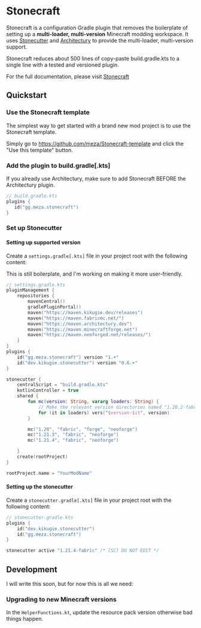 # Stonecraft

Stonecraft is a configuration Gradle plugin that removes the boilerplate of setting up a **multi-loader, multi-version** Minecraft modding workspace.
It uses [Stonecutter][stonecutter] and [Architectury][architectury] to provide the multi-loader, multi-version support.

Stonecraft reduces about 500 lines of copy-paste build.gradle.kts to a single line with a tested and versioned plugin.

For the full documentation, please visit [Stonecraft](https://stonecraft.meza.gg)

## Quickstart

### Use the Stonecraft template

The simplest way to get started with a brand new mod project is to use the Stonecraft template.

Simply go to https://github.com/meza/Stonecraft-template and click the "Use this template" button.

### Add the plugin to build.gradle[.kts]

If you already use Architectury, make sure to add Stonecraft BEFORE the Architectury plugin.

```kotlin
// build.gradle.kts
plugins {
   id("gg.meza.stonecraft") 
}
```

### Set up Stonecutter

#### Setting up supported version

Create a `settings.gradle[.kts]` file in your project root with the following content:

This is still boilerplate, and I'm working on making it more user-friendly.

```kotlin
// settings.gradle.kts
pluginManagement {
    repositories {
        mavenCentral()
        gradlePluginPortal()
        maven("https://maven.kikugie.dev/releases")
        maven("https://maven.fabricmc.net/")
        maven("https://maven.architectury.dev")
        maven("https://maven.minecraftforge.net")
        maven("https://maven.neoforged.net/releases/")
    }
}
plugins {
    id("gg.meza.stonecraft") version "1.+"
    id("dev.kikugie.stonecutter") version "0.6.+"
}

stonecutter {
    centralScript = "build.gradle.kts"
    kotlinController = true
    shared {
        fun mc(version: String, vararg loaders: String) {
            // Make the relevant version directories named "1.20.2-fabric", "1.20.2-forge", etc.
            for (it in loaders) vers("$version-$it", version)
        }

        mc("1.20", "fabric", "forge", "neoforge")
        mc("1.21.3", "fabric", "neoforge")
        mc("1.21.4", "fabric", "neoforge")

    }
    create(rootProject)
}

rootProject.name = "YourModName"

```

#### Setting up the stonecutter

Create a `stonecutter.gradle[.kts]` file in your project root with the following content:

```kotlin
// stonecutter.gradle.kts
plugins {
    id("dev.kikugie.stonecutter")
    id("gg.meza.stonecraft")
}

stonecutter active "1.21.4-fabric" /* [SC] DO NOT EDIT */
```

## Development

I will write this soon, but for now this is all we need:

### Upgrading to new Minecraft versions

In the `HelperFunctions.kt`, update the resource pack version otherwise bad things happen.


[stonecutter]: https://stonecutter.kikugie.dev/
[architectury]: https://docs.architectury.dev/
[github]: https://github.com/meza/Stonecraft
